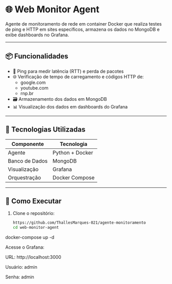 # 🌐 Web Monitor Agent

Agente de monitoramento de rede em container Docker que realiza testes de ping e HTTP em sites específicos, armazena os dados no MongoDB e exibe dashboards no Grafana.

---

## 📦 Funcionalidades

- 🔁 Ping para medir latência (RTT) e perda de pacotes
- 🌐 Verificação de tempo de carregamento e códigos HTTP de:
  - google.com
  - youtube.com
  - rnp.br
- 🗃️ Armazenamento dos dados em MongoDB
- 📊 Visualização dos dados em dashboards do Grafana

---

## 🧰 Tecnologias Utilizadas

| Componente       | Tecnologia         |
|------------------|--------------------|
| Agente           | Python + Docker    |
| Banco de Dados   | MongoDB            |
| Visualização     | Grafana            |
| Orquestração     | Docker Compose     |

---

## 🚀 Como Executar

1. Clone o repositório:
   ```bash
   https://github.com/ThallesMarques-021/agente-monitoramento
   cd web-monitor-agent
  docker-compose up -d

Acesse o Grafana:

URL: http://localhost:3000

Usuário: admin

Senha: admin


